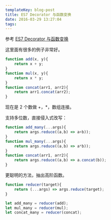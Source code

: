 ```yaml
---
templateKey: blog-post
title: ES7 Decorator 与函数变换
date: 2016-03-29 13:27:04
tags:
---
```


参考 [ES7 Decorator 与函数变换](https://mp.weixin.qq.com/s?__biz=MzA4NjE3MDg4OQ==&mid=403162136&idx=1&sn=f0aeab0902d162bc98d8d8ad7ee54eea)

这里面有很多的例子非常好。

```js
function add(x, y){
    return x + y;
}
function mul(x, y){
    return x * y;
}
function concat(arr1, arr2){
    return arr1.concat(arr2);
}
```

现在是 2 个数做 +，*，数组连接。

支持多位数，直接侵入式改写：

```js
function add_many(...args){
    return args.reduce((a,b) => a+b));
}
function mul_many(...args){
    return args.reduce((a,b) => a*b));
}
function concat(arr1, arr2){
    return args.reduce((a,b) => a.concat(b));
}
```

更聪明的方法，抽出高阶函数。

```js
function reducer(target){
    return (...args) => args.reduce(target);
}

let add_many = reducer(add);
let mul_many = reducer(mul);
let concat_many = reducer(concat);
```

